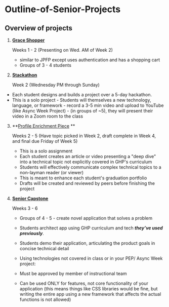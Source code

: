 # Outline-of-Senior-Projects
## Overview of projects

1. **[Grace Shopper](https://github.com/FullstackAcademy/2022-PILOT-program-guide-web-core/tree/main/04-sr-phase/02-grace-shopper)** 

   Weeks 1 - 2 (Presenting on Wed. AM of Week 2)

   - similar to JPFP except uses authentication and has a shopping cart
   - Groups of 3 - 4 students
    
2. **[Stackathon](https://github.com/FullstackAcademy/2022-PILOT-program-guide-web-core/tree/main/04-sr-phase/03-stackathon)** 

   Week 2 (Wednesday PM through Sunday)

- Each student designs and builds a project over a 5-day hackathon. 
- This is a solo project
        - Students will themselves a new technology, language, or framework
        - record a 3-5 min video and upload to YouTube (like Async Week Project)
        - (in groups of ~5), they will present their video in a Zoom room to the class
        
3. **[Profile Enrichment Piece](https://github.com/FullstackAcademy/2022-PILOT-program-guide-web-core/blob/main/04-sr-phase/07-portfolio-enrichment-piece/01-lesson-plan.md) ** 

   Weeks 2 - 5 (Have topic picked in Week 2, draft complete in Week 4, and final due Friday of Week 5)

   - This is a solo assignment 
   - Each student creates an article or video presenting a "deep dive" into a technical topic not explicitly covered in GHP's curriculum
   - Students will effectively communicate complex technical topics to a non-layman reader (or viewer)
   - This is meant to enhance each student's graduation portfolio
   - Drafts will be created and reviewed by peers before finishing the project

4. **[Senior Capstone](https://github.com/FullstackAcademy/2022-PILOT-program-guide-web-core/blob/main/04-sr-phase/04-capstone/01-Lesson-Plan.md)** 

   Weeks 3 - 6

   - Groups of 4 - 5 - create novel application that solves a problem
   - Students architect app using GHP curriculum and tech ***they’ve used previously***.
   - Students demo their application, articulating the product goals in concise technical detail
            
    - Using technologies not covered in class or in your PEP/ Async Week project:
    - Must be approved by member of instructional team
    - Can be used ONLY for features, not core functionality of your application (this means things like CSS libraries would be fine, but writing the entire app using a new framework that affects the actual functions is not allowed)
